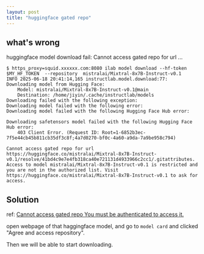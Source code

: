 ```yaml
---
layout: post
title: "huggingface gated repo"
---
```


## what's wrong
huggingface model download fail: Cannot access gated repo for url ...

```
$ https_proxy=squid.xxxxxx.com:8080 ilab model download --hf-token $MY_HF_TOKEN  --repository  mistralai/Mixtral-8x7B-Instruct-v0.1
INFO 2025-06-18 20:41:14,165 instructlab.model.download:77: Downloading model from Hugging Face:
    Model: mistralai/Mixtral-8x7B-Instruct-v0.1@main
    Destination: /home/jiyin/.cache/instructlab/models
Downloading failed with the following exception: 
Downloading model failed with the following error: 
Downloading model failed with the following Hugging Face Hub error:
    
Downloading safetensors model failed with the following Hugging Face Hub error:
    403 Client Error. (Request ID: Root=1-6852b3ec-7f5e44cb45b811cb35df3c8f;4a7d0270-bf0c-4a60-a9da-7a9be958c794)

Cannot access gated repo for url https://huggingface.co/mistralai/Mixtral-8x7B-Instruct-v0.1/resolve/41bd4c9e7e4fb318ca40e721131d4933966c2cc1/.gitattributes.
Access to model mistralai/Mixtral-8x7B-Instruct-v0.1 is restricted and you are not in the authorized list. Visit https://huggingface.co/mistralai/Mixtral-8x7B-Instruct-v0.1 to ask for access.
```

## Solution

ref: [Cannot access gated repo You must be authenticated to access it.](https://huggingface.co/mistralai/Mistral-7B-Instruct-v0.2/discussions/93#6622158124eb2673fe12b354)  

open webpage of that haggingface model, and go to ```model card``` and 
clicked "Agree and access repository".  

Then we will be able to start downloading.
